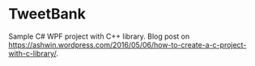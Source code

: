 # TweetBank
Sample C# WPF project with C++ library. Blog post on https://ashwin.wordpress.com/2016/05/06/how-to-create-a-c-project-with-c-library/.
